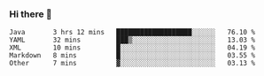 ### Hi there 👋

<!--
**urzz/urzz** is a ✨ _special_ ✨ repository because its `README.md` (this file) appears on your GitHub profile.

Here are some ideas to get you started:

- 🔭 I’m currently working on ...
- 🌱 I’m currently learning ...
- 👯 I’m looking to collaborate on ...
- 🤔 I’m looking for help with ...
- 💬 Ask me about ...
- 📫 How to reach me: ...
- 😄 Pronouns: ...
- ⚡ Fun fact: ...
-->

<!--START_SECTION:waka-->
```text
Java       3 hrs 12 mins   ███████████████████░░░░░░   76.10 % 
YAML       32 mins         ███▒░░░░░░░░░░░░░░░░░░░░░   13.03 % 
XML        10 mins         █░░░░░░░░░░░░░░░░░░░░░░░░   04.19 % 
Markdown   8 mins          █░░░░░░░░░░░░░░░░░░░░░░░░   03.55 % 
Other      7 mins          ▓░░░░░░░░░░░░░░░░░░░░░░░░   03.13 % 
```
<!--END_SECTION:waka-->
